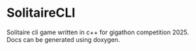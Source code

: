 # SolitaireCLI
Solitaire cli game written in c++ for gigathon competition 2025.<br>
Docs can be generated using doxygen.